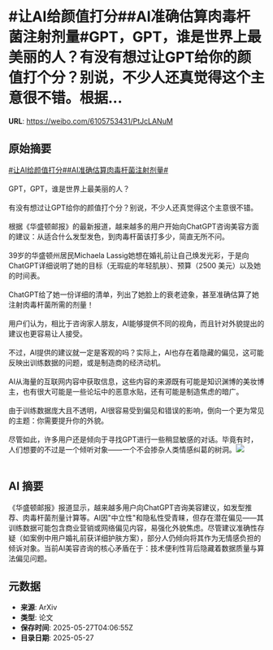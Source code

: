 # #让AI给颜值打分##AI准确估算肉毒杆菌注射剂量#GPT，GPT，谁是世界上最美丽的人？有没有想过让GPT给你的颜值打个分？别说，不少人还真觉得这个主意很不错。根据...

**URL**: https://weibo.com/6105753431/PtJcLANuM

## 原始摘要

<a href="https://m.weibo.cn/search?containerid=231522type%3D1%26t%3D10%26q%3D%23%E8%AE%A9AI%E7%BB%99%E9%A2%9C%E5%80%BC%E6%89%93%E5%88%86%23&amp;extparam=%23%E8%AE%A9AI%E7%BB%99%E9%A2%9C%E5%80%BC%E6%89%93%E5%88%86%23" data-hide=""><span class="surl-text">#让AI给颜值打分#</span></a><a href="https://m.weibo.cn/search?containerid=231522type%3D1%26t%3D10%26q%3D%23AI%E5%87%86%E7%A1%AE%E4%BC%B0%E7%AE%97%E8%82%89%E6%AF%92%E6%9D%86%E8%8F%8C%E6%B3%A8%E5%B0%84%E5%89%82%E9%87%8F%23&amp;extparam=%23AI%E5%87%86%E7%A1%AE%E4%BC%B0%E7%AE%97%E8%82%89%E6%AF%92%E6%9D%86%E8%8F%8C%E6%B3%A8%E5%B0%84%E5%89%82%E9%87%8F%23" data-hide=""><span class="surl-text">#AI准确估算肉毒杆菌注射剂量#</span></a><br><br>GPT，GPT，谁是世界上最美丽的人？<br><br>有没有想过让GPT给你的颜值打个分？别说，不少人还真觉得这个主意很不错。<br><br>根据《华盛顿邮报》的最新报道，越来越多的用户开始向ChatGPT咨询美容方面的建议：从适合什么发型发色，到肉毒杆菌该打多少，简直无所不问。<br><br>39岁的华盛顿州居民Michaela Lassig她想在婚礼前让自己焕发光彩，于是向ChatGPT详细说明了她的目标（无瑕疵的年轻肌肤）、预算（2500 美元）以及她的时间表。<br><br>ChatGPT给了她一份详细的清单，列出了她脸上的衰老迹象，甚至准确估算了她注射肉毒杆菌所需的剂量！<br><br>用户们认为，相比于咨询家人朋友，AI能够提供不同的视角，而且针对外貌提出的建议也更容易让人接受。<br><br>不过，AI提供的建议就一定是客观的吗？实际上，AI也存在着隐藏的偏见，这可能反映出训练数据的问题，或是制造商的经济动机。<br><br>AI从海量的互联网内容中获取信息，这些内容的来源既有可能是知识渊博的美妆博主，也有很大可能是一些论坛中的恶意水贴，还有可能是制造焦虑的暗广。<br><br>由于训练数据庞大且不透明，AI很容易受到偏见和错误的影响，倒向一个更为常见的主题：你需要提升你的外貌。<br><br>尽管如此，许多用户还是倾向于寻找GPT进行一些稍显敏感的对话。毕竟有时，人们想要的不过是一个倾听对象——一个不会掺杂人类情感纠葛的树洞。<img style="" src="https://tvax4.sinaimg.cn/large/006Fd7o3gy1i1ttceetooj30sg0iy1a7.jpg" referrerpolicy="no-referrer"><br><br>

## AI 摘要

《华盛顿邮报》报道显示，越来越多用户向ChatGPT咨询美容建议，如发型推荐、肉毒杆菌剂量计算等。AI因"中立性"和隐私性受青睐，但存在潜在偏见——其训练数据可能包含商业营销或网络偏见内容，易强化外貌焦虑。尽管建议准确性存疑（如案例中用户婚礼前获详细护肤方案），部分人仍倾向将其作为无情感负担的倾诉对象。当前AI美容咨询的核心矛盾在于：技术便利性背后隐藏着数据质量与算法偏见问题。

## 元数据

- **来源**: ArXiv
- **类型**: 论文
- **保存时间**: 2025-05-27T04:06:55Z
- **目录日期**: 2025-05-27
